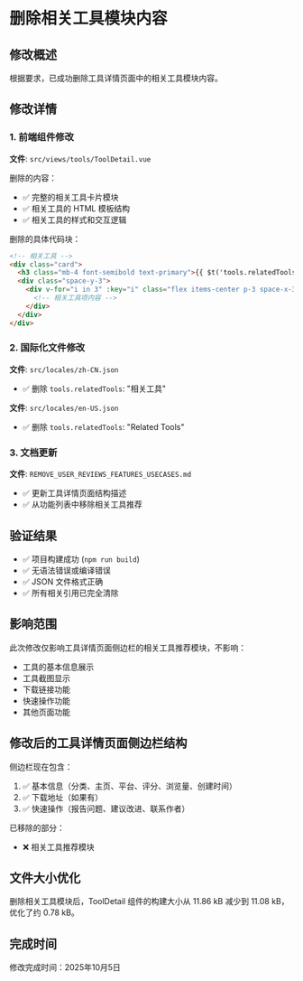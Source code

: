# 删除相关工具模块内容

## 修改概述

根据要求，已成功删除工具详情页面中的相关工具模块内容。

## 修改详情

### 1. 前端组件修改

**文件**: `src/views/tools/ToolDetail.vue`

删除的内容：
- ✅ 完整的相关工具卡片模块
- ✅ 相关工具的 HTML 模板结构
- ✅ 相关工具的样式和交互逻辑

删除的具体代码块：
```html
<!-- 相关工具 -->
<div class="card">
  <h3 class="mb-4 font-semibold text-primary">{{ $t('tools.relatedTools') }}</h3>
  <div class="space-y-3">
    <div v-for="i in 3" :key="i" class="flex items-center p-3 space-x-3 transition-colors rounded-lg cursor-pointer hover:bg-gray-50 dark:hover:bg-elevated">
      <!-- 相关工具项内容 -->
    </div>
  </div>
</div>
```

### 2. 国际化文件修改

**文件**: `src/locales/zh-CN.json`
- ✅ 删除 `tools.relatedTools`: "相关工具"

**文件**: `src/locales/en-US.json`
- ✅ 删除 `tools.relatedTools`: "Related Tools"

### 3. 文档更新

**文件**: `REMOVE_USER_REVIEWS_FEATURES_USECASES.md`
- ✅ 更新工具详情页面结构描述
- ✅ 从功能列表中移除相关工具推荐

## 验证结果

- ✅ 项目构建成功 (`npm run build`)
- ✅ 无语法错误或编译错误
- ✅ JSON 文件格式正确
- ✅ 所有相关引用已完全清除

## 影响范围

此次修改仅影响工具详情页面侧边栏的相关工具推荐模块，不影响：
- 工具的基本信息展示
- 工具截图显示
- 下载链接功能
- 快速操作功能
- 其他页面功能

## 修改后的工具详情页面侧边栏结构

侧边栏现在包含：
1. ✅ 基本信息（分类、主页、平台、评分、浏览量、创建时间）
2. ✅ 下载地址（如果有）
3. ✅ 快速操作（报告问题、建议改进、联系作者）

已移除的部分：
- ❌ 相关工具推荐模块

## 文件大小优化

删除相关工具模块后，ToolDetail 组件的构建大小从 11.86 kB 减少到 11.08 kB，优化了约 0.78 kB。

## 完成时间

修改完成时间：2025年10月5日